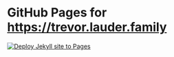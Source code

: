 # GitHub Pages for https://trevor.lauder.family

[![Deploy Jekyll site to Pages](https://github.com/trevorlauder/trevor.lauder.family.github.io/actions/workflows/jekyll.yml/badge.svg)](https://github.com/trevorlauder/trevor.lauder.family.github.io/actions/workflows/jekyll.yml)

